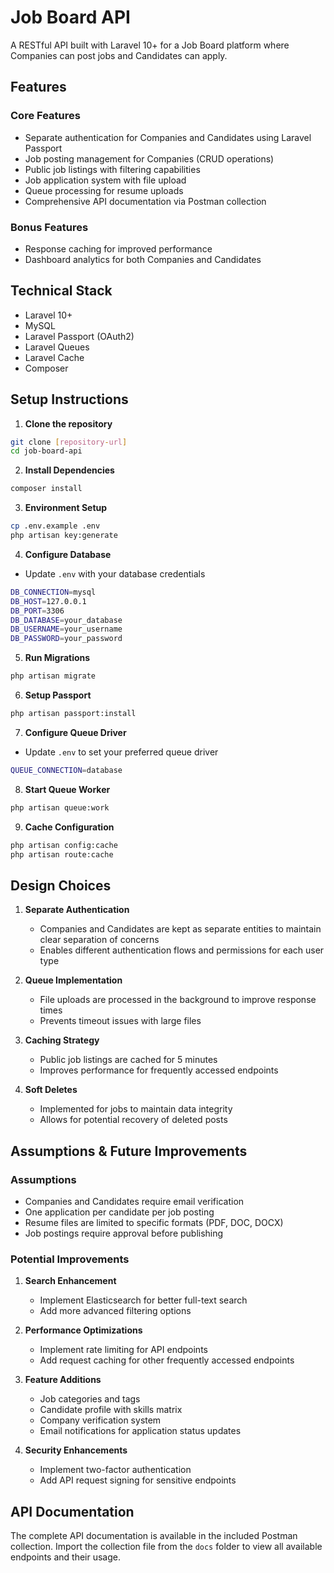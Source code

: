 # Job Board API

A RESTful API built with Laravel 10+ for a Job Board platform where Companies can post jobs and Candidates can apply.

## Features

### Core Features
- Separate authentication for Companies and Candidates using Laravel Passport
- Job posting management for Companies (CRUD operations)
- Public job listings with filtering capabilities
- Job application system with file upload
- Queue processing for resume uploads
- Comprehensive API documentation via Postman collection

### Bonus Features
- Response caching for improved performance
- Dashboard analytics for both Companies and Candidates

## Technical Stack

- Laravel 10+
- MySQL
- Laravel Passport (OAuth2)
- Laravel Queues
- Laravel Cache
- Composer

## Setup Instructions

1. **Clone the repository**
```bash
git clone [repository-url]
cd job-board-api
```

2. **Install Dependencies**
```bash
composer install
```

3. **Environment Setup**
```bash
cp .env.example .env
php artisan key:generate
```

4. **Configure Database**
- Update `.env` with your database credentials
```bash
DB_CONNECTION=mysql
DB_HOST=127.0.0.1
DB_PORT=3306
DB_DATABASE=your_database
DB_USERNAME=your_username
DB_PASSWORD=your_password
```

5. **Run Migrations**
```bash
php artisan migrate
```

6. **Setup Passport**
```bash
php artisan passport:install
```

7. **Configure Queue Driver**
- Update `.env` to set your preferred queue driver
```bash
QUEUE_CONNECTION=database
```

8. **Start Queue Worker**
```bash
php artisan queue:work
```

9. **Cache Configuration**
```bash
php artisan config:cache
php artisan route:cache
```

## Design Choices

1. **Separate Authentication**
   - Companies and Candidates are kept as separate entities to maintain clear separation of concerns
   - Enables different authentication flows and permissions for each user type

2. **Queue Implementation**
   - File uploads are processed in the background to improve response times
   - Prevents timeout issues with large files

3. **Caching Strategy**
   - Public job listings are cached for 5 minutes
   - Improves performance for frequently accessed endpoints

4. **Soft Deletes**
   - Implemented for jobs to maintain data integrity
   - Allows for potential recovery of deleted posts

## Assumptions & Future Improvements

### Assumptions
- Companies and Candidates require email verification
- One application per candidate per job posting
- Resume files are limited to specific formats (PDF, DOC, DOCX)
- Job postings require approval before publishing

### Potential Improvements
1. **Search Enhancement**
   - Implement Elasticsearch for better full-text search
   - Add more advanced filtering options

2. **Performance Optimizations**
   - Implement rate limiting for API endpoints
   - Add request caching for other frequently accessed endpoints

3. **Feature Additions**
   - Job categories and tags
   - Candidate profile with skills matrix
   - Company verification system
   - Email notifications for application status updates

4. **Security Enhancements**
   - Implement two-factor authentication
   - Add API request signing for sensitive endpoints

## API Documentation

The complete API documentation is available in the included Postman collection. Import the collection file from the `docs` folder to view all available endpoints and their usage.
